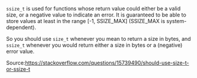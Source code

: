 ```ssize_t``` is used for functions whose return value could either be a valid size, or a negative value to indicate an error. It is guaranteed to be able to store values at least in the range [-1, SSIZE_MAX] (SSIZE_MAX is system-dependent).

So you should use ```size_t``` whenever you mean to return a size in bytes, and ```ssize_t``` whenever you would return either a size in bytes or a (negative) error value.

Source:https://stackoverflow.com/questions/15739490/should-use-size-t-or-ssize-t
